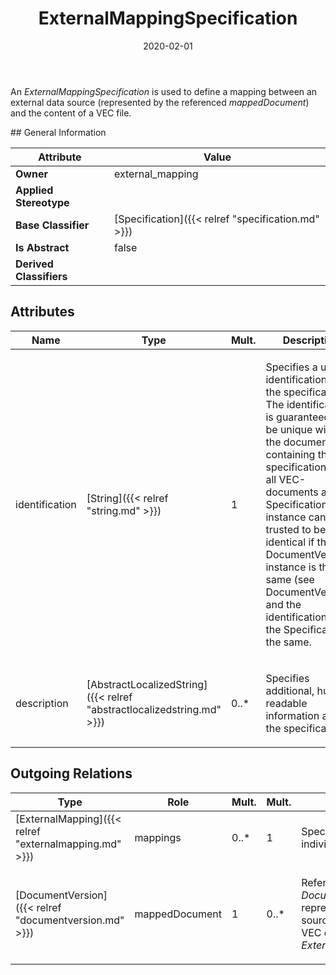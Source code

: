 ﻿---
title: ExternalMappingSpecification
toc: false
type: specs
date: "2020-02-01"
draft: false
specification: VEC
version: 1.2.0
documentType: "Recommendation"
elementType: Class
classes:
  - ExternalMappingSpecification
menu_name: vec-1.2.0
---
<p> An<i> ExternalMappingSpecification </i>is used to define a mapping between an external data source (represented by the referenced <i>mappedDocument</i>) and the content of a VEC file.      </p>
## General Information

| Attribute               | Value |
|-------------------------|-------|
| **Owner**               | external_mapping |
| **Applied Stereotype**  |   |
| **Base Classifier**     | [Specification]({{< relref "specification.md" >}})<br/>  |
| **Is Abstract**         | false |
| **Derived Classifiers** |   |

## Attributes
|  Name  |  Type  |  Mult.  |  Description  |  Owning Classifier  |
|--------|--------|---------|---------------|--------------|
|identification | [String]({{< relref "string.md" >}}) | 1 | <p> Specifies a unique identification of the specification. The identification is guaranteed to be unique within the document containing the specification. For all VEC-documents a Specification-instance can be trusted to be identical if the DocumentVersion-instance is the same (see DocumentVersion) and the identification of the Specification is the same.      </p> | [Specification]({{< relref "specification.md" >}}) |
|description | [AbstractLocalizedString]({{< relref "abstractlocalizedstring.md" >}}) | 0..* | <p> Specifies additional, human readable information about the specification.      </p> | [Specification]({{< relref "specification.md" >}}) |

## Outgoing Relations
|    Type  |   Role   |   Mult.   |   Mult.   |   Description   |
|----------|----------|-----------|-----------|-----------------|
| [ExternalMapping]({{< relref "externalmapping.md" >}}) | mappings | 0..* | 1 | <p> Specifies the mappings of individual element.      </p> |
| [DocumentVersion]({{< relref "documentversion.md" >}}) | mappedDocument | 1 | 0..* | <p> Reference to the <i>DocumentVersion</i> that represents the external data source that connected to the VEC content by the <i>ExternalMappingSpecification</i>.      </p> |
